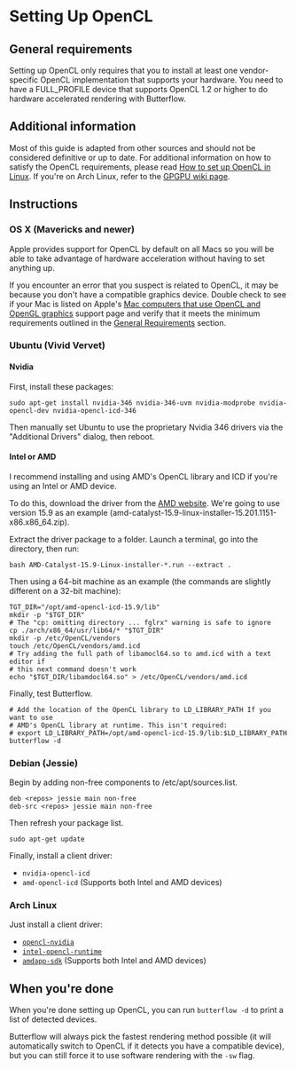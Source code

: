 # Setting Up OpenCL

## General requirements
Setting up OpenCL only requires that you to install at least one vendor-specific
OpenCL implementation that supports your hardware. You need to have a
FULL_PROFILE device that supports OpenCL 1.2 or higher to do hardware
accelerated rendering with Butterflow.

## Additional information
Most of this guide is adapted from other sources and should not be considered
definitive or up to date. For additional information on how to satisfy the
OpenCL requirements, please read
[How to set up OpenCL in Linux](http://wiki.tiker.net/OpenCLHowTo). If
you're on Arch Linux, refer to the
[GPGPU wiki page](https://wiki.archlinux.org/index.php/GPGPU).

## Instructions
### OS X (Mavericks and newer)
Apple provides support for OpenCL by default on all Macs so you will be able to
take advantage of hardware acceleration without having to set anything up.

If you encounter an error that you suspect is related to OpenCL, it may be
because you don't have a compatible graphics device. Double check to see if
your Mac is listed on Apple's [Mac computers that use OpenCL and OpenGL graphics](https://support.apple.com/en-us/HT202823)
support page and verify that it meets the minimum requirements outlined in the
[General Requirements](#general-requirements) section.

### Ubuntu (Vivid Vervet)
#### Nvidia
First, install these packages:
```
sudo apt-get install nvidia-346 nvidia-346-uvm nvidia-modprobe nvidia-opencl-dev nvidia-opencl-icd-346
```

Then manually set Ubuntu to use the proprietary Nvidia 346 drivers via the
"Additional Drivers" dialog, then reboot.

#### Intel or AMD
I recommend installing and using AMD's OpenCL library and ICD if you're using
an Intel or AMD device.

To do this, download the driver from the [AMD website](http://support.amd.com/en-us/download/desktop?os=Linux+x86).
We're going to use version 15.9 as an example
(amd-catalyst-15.9-linux-installer-15.201.1151-x86.x86_64.zip).

Extract the driver package to a folder. Launch a terminal, go into the
directory, then run:
```
bash AMD-Catalyst-15.9-Linux-installer-*.run --extract .
```

Then using a 64-bit machine as an example (the commands are slightly different
on a 32-bit machine):
```
TGT_DIR="/opt/amd-opencl-icd-15.9/lib"
mkdir -p "$TGT_DIR"
# The "cp: omitting directory ... fglrx" warning is safe to ignore
cp ./arch/x86_64/usr/lib64/* "$TGT_DIR"
mkdir -p /etc/OpenCL/vendors
touch /etc/OpenCL/vendors/amd.icd
# Try adding the full path of libamocl64.so to amd.icd with a text editor if
# this next command doesn't work
echo "$TGT_DIR/libamdocl64.so" > /etc/OpenCL/vendors/amd.icd
```

Finally, test Butterflow.
```
# Add the location of the OpenCL library to LD_LIBRARY_PATH If you want to use
# AMD's OpenCL library at runtime. This isn't required:
# export LD_LIBRARY_PATH=/opt/amd-opencl-icd-15.9/lib:$LD_LIBRARY_PATH
butterflow -d
```

### Debian (Jessie)
Begin by adding non-free components to /etc/apt/sources.list.
```
deb <repos> jessie main non-free
deb-src <repos> jessie main non-free
```

Then refresh your package list.
```
sudo apt-get update
```

Finally, install a client driver:
* `nvidia-opencl-icd`
* `amd-opencl-icd` (Supports both Intel and AMD devices)

### Arch Linux
Just install a client driver:
* [`opencl-nvidia`](https://www.archlinux.org/packages/extra/x86_64/opencl-nvidia/)
* [`intel-opencl-runtime`](https://aur.archlinux.org/packages/intel-opencl-runtime/)
* [`amdapp-sdk`](https://aur.archlinux.org/packages/amdapp-sdk/) (Supports both
  Intel and AMD devices)

## When you're done
When you're done setting up OpenCL, you can run `butterflow -d` to print a list
of detected devices.

Butterflow will always pick the fastest rendering method possible (it will
automatically switch to OpenCL if it detects you have a compatible device), but
you can still force it to use software rendering with the `-sw` flag.
